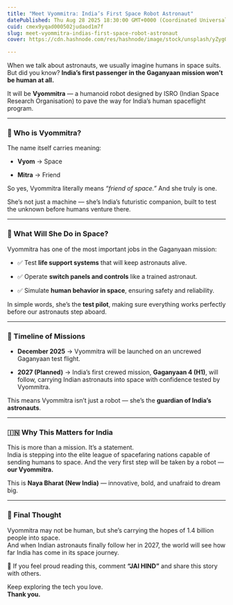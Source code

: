 ```yaml
---
title: "Meet Vyommitra: India’s First Space Robot Astronaut"
datePublished: Thu Aug 28 2025 18:30:00 GMT+0000 (Coordinated Universal Time)
cuid: cmex9yqad000502judaod1m7f
slug: meet-vyommitra-indias-first-space-robot-astronaut
cover: https://cdn.hashnode.com/res/hashnode/image/stock/unsplash/yZygONrUBe8/upload/f53b8e9b327c9510ea039ef75f958ab5.jpeg

---
```


When we talk about astronauts, we usually imagine humans in space suits.  
But did you know? **India’s first passenger in the Gaganyaan mission won’t be human at all.**

It will be **Vyommitra** — a humanoid robot designed by ISRO (Indian Space Research Organisation) to pave the way for India’s human spaceflight program.

---

### 🌌 Who is Vyommitra?

The name itself carries meaning:

* **Vyom** → Space
    
* **Mitra** → Friend
    

So yes, Vyommitra literally means *“friend of space.”* And she truly is one.

She’s not just a machine — she’s India’s futuristic companion, built to test the unknown before humans venture there.

---

### 🧪 What Will She Do in Space?

Vyommitra has one of the most important jobs in the Gaganyaan mission:

* ✅ Test **life support systems** that will keep astronauts alive.
    
* ✅ Operate **switch panels and controls** like a trained astronaut.
    
* ✅ Simulate **human behavior in space**, ensuring safety and reliability.
    

In simple words, she’s the **test pilot**, making sure everything works perfectly before our astronauts step aboard.

---

### 🚀 Timeline of Missions

* **December 2025** → Vyommitra will be launched on an uncrewed Gaganyaan test flight.
    
* **2027 (Planned)** → India’s first crewed mission, **Gaganyaan 4 (H1)**, will follow, carrying Indian astronauts into space with confidence tested by Vyommitra.
    

This means Vyommitra isn’t just a robot — she’s the **guardian of India’s astronauts**.

---

### 🇮🇳 Why This Matters for India

This is more than a mission. It’s a statement.  
India is stepping into the elite league of spacefaring nations capable of sending humans to space. And the very first step will be taken by a robot — **our Vyommitra.**

This is **Naya Bharat (New India)** — innovative, bold, and unafraid to dream big.

---

### 🌟 Final Thought

Vyommitra may not be human, but she’s carrying the hopes of 1.4 billion people into space.  
And when Indian astronauts finally follow her in 2027, the world will see how far India has come in its space journey.

💬 If you feel proud reading this, comment **“JAI HIND”** and share this story with others.

Keep exploring the tech you love.  
**Thank you.**